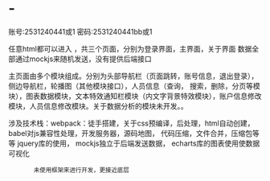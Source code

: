 # -

账号:2531240441或1 密码:2531240441bb或1 

任意html都可以进入 ，共三个页面，分别为登录界面，主界面，关于界面  数据全部通过mockjs来随机发送，没有提供后端接口 


主页面由多个模块组成。分别为头部导航栏（页面跳转，账号信息，退出登录），侧边导航栏，轮播图（其他模块接口），人员信息（查询， 搜索，删除，分页等模块），图表数据模块，文本特效通知栏模块（内文字背景特效模块），账户信息修改模块，人员信息修改模块。关于数据分析的模块未开发。。


涉及技术栈：webpack：徒手搭建，关于css预编译，后处理，html自动创建，babel对js兼容性处理，开发服务器，源码地图，  代码压缩，文件合并，压缩包等等
           jquery库的使用，
           mockjs独立于后端发送数据，
           echarts库的图表使用使数据可视化
           
           未使用框架来进行开发，更接近底层


